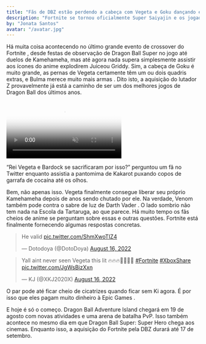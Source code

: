 ```yaml
---
title: "Fãs de DBZ estão perdendo a cabeça com Vegeta e Goku dançando em Fortnite"
description: "Fortnite se tornou oficialmente Super Saiyajin e os jogadores não se cansam das estrelas de Dragon Ball Z perseguindo a vitória real com nuvens Nimbus e Kamehamehas. Mas eles estão especialmente na dança. Os avatares sem marca de Goku e Vegeta estão destruindo a internet com seus novos movimentos de emote, e os fãs de longa data estão hipnotizados."
by: "Jonata Santos"
avatar: "/avatar.jpg"
---
```


Há muita coisa acontecendo no último grande evento de crossover do Fortnite , desde festas de observação de Dragon Ball Super no jogo até duelos de Kamehameha, mas até agora nada supera simplesmente assistir aos ícones do anime explodirem Juiceou Griddy. Sim, a cabeça de Goku é muito grande, as pernas de Vegeta certamente têm um ou dois quadris extras, e Bulma merece muito mais armas . Dito isto, a aquisição do lutador Z provavelmente já está a caminho de ser um dos melhores jogos de Dragon Ball dos últimos anos.

<video poster="https://i.kinja-img.com/gawker-media/image/upload/c_scale,fl_progressive,q_80,w_800/d803ffbed29d27695b889d1ad580b346.jpg" data-mp4src="https://i.kinja-img.com/gawker-media/image/upload/c_scale,fl_progressive,q_80,w_800/d803ffbed29d27695b889d1ad580b346.mp4" data-postersrc="https://i.kinja-img.com/gawker-media/image/upload/c_scale,fl_progressive,q_80,w_800/d803ffbed29d27695b889d1ad580b346.jpg" loop="" autoplay="" muted="" playsinline="" data-chomp-id="d803ffbed29d27695b889d1ad580b346" data-format="gif" data-alt="A GIF shows Goku and Vegeta doing the fusion dance to get more V-Bucks. " data-anim-src="https://i.kinja-img.com/gawker-media/image/upload/c_scale,fl_progressive,q_80,w_800/d803ffbed29d27695b889d1ad580b346.jpg"><source src="https://i.kinja-img.com/gawker-media/image/upload/c_scale,fl_progressive,q_80,w_800/d803ffbed29d27695b889d1ad580b346.mp4" type="video/mp4"></video>

“Rei Vegeta e Bardock se sacrificaram por isso?” perguntou um fã no Twitter enquanto assistia a pantomima de Kakarot puxando copos de garrafa de cocaína até os olhos.

Bem, não apenas isso. Vegeta finalmente consegue liberar seu próprio Kamehameha depois de anos sendo chutado por ele. Na verdade, Venom também pode contra o sabre de luz de Darth Vader . O lado sombrio não tem nada na Escola da Tartaruga, ao que parece. Há muito tempo os fãs cheios de anime se perguntam sobre essas e outras questões. Fortnite está finalmente fornecendo algumas respostas concretas.

<blockquote class="twitter-tweet"><p lang="en" dir="ltr">He valid <a href="https://t.co/ShmXwoTIZ4">pic.twitter.com/ShmXwoTIZ4</a></p>&mdash; Dotodoya (@DotoDoya) <a href="https://twitter.com/DotoDoya/status/1559502176128491525?ref_src=twsrc%5Etfw">August 16, 2022</a></blockquote> <script async src="https://platform.twitter.com/widgets.js" charset="utf-8"></script>

<blockquote class="twitter-tweet"><p lang="en" dir="ltr">Yall aint never seen Vegeta this lit 🔥🔥🔥🤣🤣🤣🤣 <a href="https://twitter.com/hashtag/Fortnite?src=hash&amp;ref_src=twsrc%5Etfw">#Fortnite</a> <a href="https://twitter.com/hashtag/XboxShare?src=hash&amp;ref_src=twsrc%5Etfw">#XboxShare</a> <a href="https://t.co/JgWsBizXxn">pic.twitter.com/JgWsBizXxn</a></p>&mdash; KJ (@XKJ2020X) <a href="https://twitter.com/XKJ2020X/status/1559539670878388227?ref_src=twsrc%5Etfw">August 16, 2022</a></blockquote> <script async src="https://platform.twitter.com/widgets.js" charset="utf-8"></script>

O par pode até ficar cheio de cicatrizes quando ficar sem Ki agora. É por isso que eles pagam muito dinheiro à Epic Games .

E hoje é só o começo. Dragon Ball Adventure Island chegará em 19 de agosto com novas atividades e uma arena de batalha PvP. Isso também acontece no mesmo dia em que Dragon Ball Super: Super Hero chega aos cinemas. Enquanto isso, a aquisição do Fortnite pela DBZ durará até 17 de setembro.